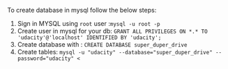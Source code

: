 To create database in mysql follow the below steps:
1. Sign in MYSQL using `root` user :`mysql -u root -p`
2. Create user in mysql for your db: `GRANT ALL PRIVILEGES ON *.* TO 'udacity'@'localhost' IDENTIFIED BY 'udacity';`
3. Create database with : `CREATE DATABASE super_duper_drive`
4. Create tables: `mysql -u "udacity" --database="super_duper_drive" --password="udacity" < `